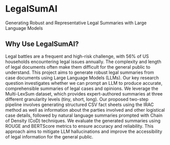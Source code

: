 # LegalSumAI
Generating Robust and Representative Legal Summaries with Large Language Models

## Why Use LegalSumAI?
Legal battles are a frequent and high-risk challenge, with 56\% of US households encountering legal issues annually. The complexity and length of legal documents often make them difficult for the general public to understand. This project aims to generate robust legal summaries from case documents using Large Language Models (LLMs). Our key research question investigates whether we can prompt an LLM to produce accurate, comprehensible summaries of legal cases and opinions. We leverage the Multi-LexSum dataset, which provides expert-authored summaries at three different granularity levels (tiny, short, long). Our proposed two-step pipeline involves generating structured CSV fact sheets using the IRAC method as well as information about the parties involved and other logistical case details, followed by natural language summaries prompted with Chain of Density (CoD) techniques. We evaluate the generated summaries using ROUGE and BERTScore metrics to ensure accuracy and reliability. This approach aims to mitigate LLM hallucinations and improve the accessibility of legal information for the general public.
